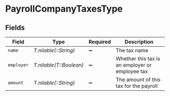 # PayrollCompanyTaxesType


## Fields

| Field                                           | Type                                            | Required                                        | Description                                     |
| ----------------------------------------------- | ----------------------------------------------- | ----------------------------------------------- | ----------------------------------------------- |
| `name`                                          | *T.nilable(::String)*                           | :heavy_minus_sign:                              | The tax name                                    |
| `employer`                                      | *T.nilable(T::Boolean)*                         | :heavy_minus_sign:                              | Whether this tax is an employer or employee tax |
| `amount`                                        | *T.nilable(::String)*                           | :heavy_minus_sign:                              | The amount of this tax for the payroll          |